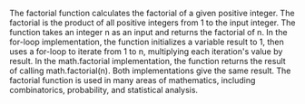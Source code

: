 The factorial function calculates the factorial of a given positive integer. The factorial is the product of all positive integers from 1 to the input integer. The function takes an integer n as an input and returns the factorial of n. In the for-loop implementation, the function initializes a variable result to 1, then uses a for-loop to iterate from 1 to n, multiplying each iteration's value by result. In the math.factorial implementation, the function returns the result of calling math.factorial(n). Both implementations give the same result. The factorial function is used in many areas of mathematics, including combinatorics, probability, and statistical analysis.
